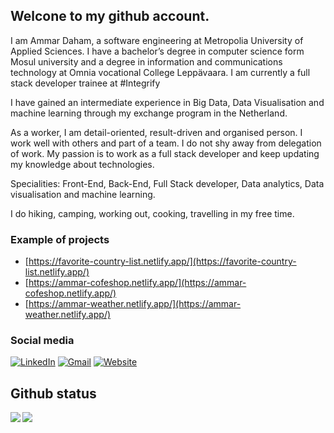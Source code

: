 

## Welcone to my github account.

I am Ammar Daham, a software engineering at Metropolia University of Applied Sciences.  I have a bachelor’s degree in computer science form Mosul university and a degree in information and communications technology at Omnia vocational College Leppävaara. I am currently a full stack developer trainee at #Integrify 

I have gained an intermediate experience in Big Data, Data Visualisation and machine learning through my exchange program in the Netherland.

As a worker, I am detail-oriented, result-driven and organised person. I work well with others and part of a team. I do not shy away from delegation of work. My passion is to work as a full stack developer and keep updating my knowledge about technologies.  

Specialities: Front-End, Back-End, Full Stack developer, Data analytics, Data visualisation and machine learning. 

I do hiking, camping, working out, cooking, travelling in my free time.


### Example of projects
- [https://favorite-country-list.netlify.app/](https://favorite-country-list.netlify.app/)
- [https://ammar-cofeshop.netlify.app/](https://ammar-cofeshop.netlify.app/)
- [https://ammar-weather.netlify.app/](https://ammar-weather.netlify.app/)

### Social media
[![LinkedIn](https://img.shields.io/badge/LinkedIn-blue?style=for-the-badge&logo=linkedin)](https://fi.linkedin.com/in/ammar-daham/)
[![Gmail](https://img.shields.io/badge/Gmail-D14836?style=for-the-badge&logo=gmail&logoColor=white)](mailto:aljewaryammar@gmail.com)
[![Website](https://img.shields.io/badge/website-000000?style=for-the-badge&logo=About.me&logoColor=white)]()


## Github status
<img align="left" src="https://github-readme-stats.vercel.app/api?username=ammar-daham&show_icons=true&hide_border=true" />
<img src="https://github-readme-stats.vercel.app/api/top-langs/?username=ammar-daham&langs_count=5&hide=css,scss,html&hide_border=true" algin="center" />
